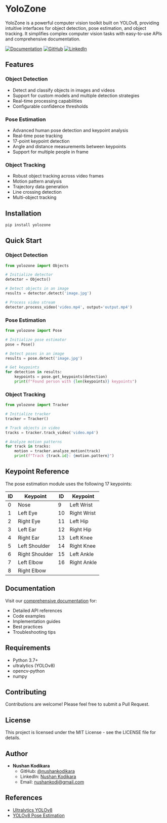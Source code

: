 # YoloZone

YoloZone is a powerful computer vision toolkit built on YOLOv8, providing intuitive interfaces for object detection, pose estimation, and object tracking. It simplifies complex computer vision tasks with easy-to-use APIs and comprehensive documentation.

[![Documentation](https://img.shields.io/badge/docs-visit%20now-blue)](https://nushankodikara.github.io/yolozone/)
[![GitHub](https://img.shields.io/badge/github-follow-black)](https://github.com/nushankodikara/)
[![LinkedIn](https://img.shields.io/badge/linkedin-connect-blue)](https://www.linkedin.com/in/nushan-kodikara/)

## Features

### Object Detection
- Detect and classify objects in images and videos
- Support for custom models and multiple detection strategies
- Real-time processing capabilities
- Configurable confidence thresholds

### Pose Estimation
- Advanced human pose detection and keypoint analysis
- Real-time pose tracking
- 17-point keypoint detection
- Angle and distance measurements between keypoints
- Support for multiple people in frame

### Object Tracking
- Robust object tracking across video frames
- Motion pattern analysis
- Trajectory data generation
- Line crossing detection
- Multi-object tracking

## Installation

```bash
pip install yolozone
```

## Quick Start

### Object Detection
```python
from yolozone import Objects

# Initialize detector
detector = Objects()

# Detect objects in an image
results = detector.detect('image.jpg')

# Process video stream
detector.process_video('video.mp4', output='output.mp4')
```

### Pose Estimation
```python
from yolozone import Pose

# Initialize pose estimator
pose = Pose()

# Detect poses in an image
results = pose.detect('image.jpg')

# Get keypoints
for detection in results:
    keypoints = pose.get_keypoints(detection)
    print(f"Found person with {len(keypoints)} keypoints")
```

### Object Tracking
```python
from yolozone import Tracker

# Initialize tracker
tracker = Tracker()

# Track objects in video
tracks = tracker.track_video('video.mp4')

# Analyze motion patterns
for track in tracks:
    motion = tracker.analyze_motion(track)
    print(f"Track {track.id}: {motion.pattern}")
```

## Keypoint Reference

The pose estimation module uses the following 17 keypoints:

| ID | Keypoint | ID | Keypoint |
|----|----------|----|----------|
| 0 | Nose | 9 | Left Wrist |
| 1 | Left Eye | 10 | Right Wrist |
| 2 | Right Eye | 11 | Left Hip |
| 3 | Left Ear | 12 | Right Hip |
| 4 | Right Ear | 13 | Left Knee |
| 5 | Left Shoulder | 14 | Right Knee |
| 6 | Right Shoulder | 15 | Left Ankle |
| 7 | Left Elbow | 16 | Right Ankle |
| 8 | Right Elbow | | |

## Documentation

Visit our [comprehensive documentation](https://nushankodikara.github.io/yolozone/) for:
- Detailed API references
- Code examples
- Implementation guides
- Best practices
- Troubleshooting tips

## Requirements

- Python 3.7+
- ultralytics (YOLOv8)
- opencv-python
- numpy

## Contributing

Contributions are welcome! Please feel free to submit a Pull Request.

## License

This project is licensed under the MIT License - see the LICENSE file for details.

## Author

- **Nushan Kodikara**
  - GitHub: [@nushankodikara](https://github.com/nushankodikara)
  - LinkedIn: [Nushan Kodikara](https://www.linkedin.com/in/nushan-kodikara/)
  - Email: nushankodi@gmail.com

## References

- [Ultralytics YOLOv8](https://docs.ultralytics.com/)
- [YOLOv8 Pose Estimation](https://docs.ultralytics.com/tasks/pose/)